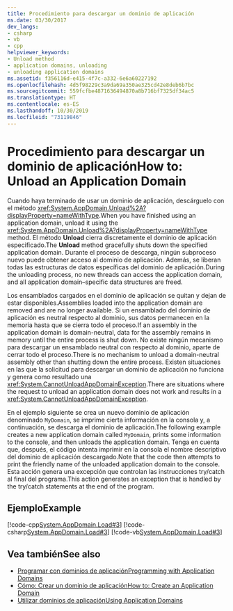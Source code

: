 ```yaml
---
title: Procedimiento para descargar un dominio de aplicación
ms.date: 03/30/2017
dev_langs:
- csharp
- vb
- cpp
helpviewer_keywords:
- Unload method
- application domains, unloading
- unloading application domains
ms.assetid: f356116d-e415-4f7c-a332-6e6a60227192
ms.openlocfilehash: 4d5f98229c3a9da69a350ae325cd42e8deb6b7bc
ms.sourcegitcommit: 559fcfbe4871636494870a8b716bf7325df34ac5
ms.translationtype: HT
ms.contentlocale: es-ES
ms.lasthandoff: 10/30/2019
ms.locfileid: "73119846"
---
```

# <a name="how-to-unload-an-application-domain"></a><span data-ttu-id="c67cd-102">Procedimiento para descargar un dominio de aplicación</span><span class="sxs-lookup"><span data-stu-id="c67cd-102">How to: Unload an Application Domain</span></span>
<span data-ttu-id="c67cd-103">Cuando haya terminado de usar un dominio de aplicación, descárguelo con el método <xref:System.AppDomain.Unload%2A?displayProperty=nameWithType>.</span><span class="sxs-lookup"><span data-stu-id="c67cd-103">When you have finished using an application domain, unload it using the <xref:System.AppDomain.Unload%2A?displayProperty=nameWithType> method.</span></span> <span data-ttu-id="c67cd-104">El método **Unload** cierra discretamente el dominio de aplicación especificado.</span><span class="sxs-lookup"><span data-stu-id="c67cd-104">The **Unload** method gracefully shuts down the specified application domain.</span></span> <span data-ttu-id="c67cd-105">Durante el proceso de descarga, ningún subproceso nuevo puede obtener acceso al dominio de aplicación. Además, se liberan todas las estructuras de datos específicas del dominio de aplicación.</span><span class="sxs-lookup"><span data-stu-id="c67cd-105">During the unloading process, no new threads can access the application domain, and all application domain–specific data structures are freed.</span></span>  
  
 <span data-ttu-id="c67cd-106">Los ensamblados cargados en el dominio de aplicación se quitan y dejan de estar disponibles.</span><span class="sxs-lookup"><span data-stu-id="c67cd-106">Assemblies loaded into the application domain are removed and are no longer available.</span></span> <span data-ttu-id="c67cd-107">Si un ensamblado del dominio de aplicación es neutral respecto al dominio, sus datos permanecen en la memoria hasta que se cierra todo el proceso.</span><span class="sxs-lookup"><span data-stu-id="c67cd-107">If an assembly in the application domain is domain-neutral, data for the assembly remains in memory until the entire process is shut down.</span></span> <span data-ttu-id="c67cd-108">No existe ningún mecanismo para descargar un ensamblado neutral con respecto al dominio, aparte de cerrar todo el proceso.</span><span class="sxs-lookup"><span data-stu-id="c67cd-108">There is no mechanism to unload a domain-neutral assembly other than shutting down the entire process.</span></span> <span data-ttu-id="c67cd-109">Existen situaciones en las que la solicitud para descargar un dominio de aplicación no funciona y genera como resultado una <xref:System.CannotUnloadAppDomainException>.</span><span class="sxs-lookup"><span data-stu-id="c67cd-109">There are situations where the request to unload an application domain does not work and results in a <xref:System.CannotUnloadAppDomainException>.</span></span>  
  
 <span data-ttu-id="c67cd-110">En el ejemplo siguiente se crea un nuevo dominio de aplicación denominado `MyDomain`, se imprime cierta información en la consola y, a continuación, se descarga el dominio de aplicación.</span><span class="sxs-lookup"><span data-stu-id="c67cd-110">The following example creates a new application domain called `MyDomain`, prints some information to the console, and then unloads the application domain.</span></span> <span data-ttu-id="c67cd-111">Tenga en cuenta que, después, el código intenta imprimir en la consola el nombre descriptivo del dominio de aplicación descargado.</span><span class="sxs-lookup"><span data-stu-id="c67cd-111">Note that the code then attempts to print the friendly name of the unloaded application domain to the console.</span></span> <span data-ttu-id="c67cd-112">Esta acción genera una excepción que controlan las instrucciones try/catch al final del programa.</span><span class="sxs-lookup"><span data-stu-id="c67cd-112">This action generates an exception that is handled by the try/catch statements at the end of the program.</span></span>  
  
## <a name="example"></a><span data-ttu-id="c67cd-113">Ejemplo</span><span class="sxs-lookup"><span data-stu-id="c67cd-113">Example</span></span>  
 [!code-cpp[System.AppDomain.Load#3](../../../samples/snippets/cpp/VS_Snippets_CLR_System/system.appdomain.load/cpp/source3.cpp#3)]
 [!code-csharp[System.AppDomain.Load#3](../../../samples/snippets/csharp/VS_Snippets_CLR_System/system.appdomain.load/cs/source3.cs#3)]
 [!code-vb[System.AppDomain.Load#3](../../../samples/snippets/visualbasic/VS_Snippets_CLR_System/system.appdomain.load/vb/source3.vb#3)]  
  
## <a name="see-also"></a><span data-ttu-id="c67cd-114">Vea también</span><span class="sxs-lookup"><span data-stu-id="c67cd-114">See also</span></span>

- [<span data-ttu-id="c67cd-115">Programar con dominios de aplicación</span><span class="sxs-lookup"><span data-stu-id="c67cd-115">Programming with Application Domains</span></span>](application-domains.md#programming-with-application-domains)
- [<span data-ttu-id="c67cd-116">Cómo: Crear un dominio de aplicación</span><span class="sxs-lookup"><span data-stu-id="c67cd-116">How to: Create an Application Domain</span></span>](how-to-create-an-application-domain.md)
- [<span data-ttu-id="c67cd-117">Utilizar dominios de aplicación</span><span class="sxs-lookup"><span data-stu-id="c67cd-117">Using Application Domains</span></span>](use.md)
